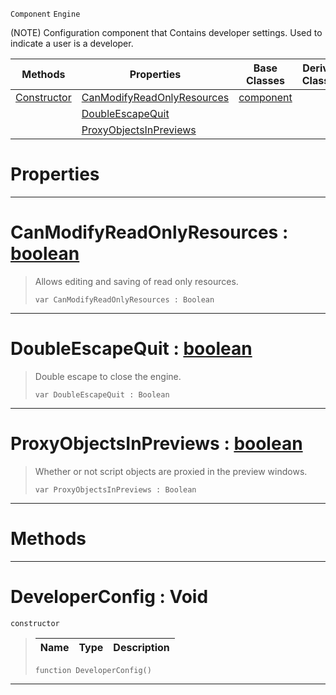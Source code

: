  `Component` `Engine`



(NOTE) Configuration component that Contains developer settings. Used to indicate a user is a developer.

|Methods|Properties|Base Classes|Derived Classes|
|---|---|---|---|
|[ Constructor](https://github.com/ArendDanielek/ZeroDocsTest/blob/master/code_reference/class_reference/developerconfig.markdown#developerconfig-void)|[ CanModifyReadOnlyResources](https://github.com/ArendDanielek/ZeroDocsTest/blob/master/code_reference/class_reference/developerconfig.markdown#canmodifyreadonlyresourc)|[component](https://github.com/ArendDanielek/ZeroDocsTest/blob/master/code_reference/class_reference/component.markdown)| |
| |[ DoubleEscapeQuit](https://github.com/ArendDanielek/ZeroDocsTest/blob/master/code_reference/class_reference/developerconfig.markdown#doubleescapequit-zero-en)| | |
| |[ ProxyObjectsInPreviews](https://github.com/ArendDanielek/ZeroDocsTest/blob/master/code_reference/class_reference/developerconfig.markdown#proxyobjectsinpreviews-z)| | |


 #  Properties


---  
 #  CanModifyReadOnlyResources : [boolean](https://github.com/ArendDanielek/ZeroDocsTest/blob/master/code_reference/zilch_base_types/boolean.markdown)

> Allows editing and saving of read only resources.
> ``` lang=cpp, name=Zilch
> var CanModifyReadOnlyResources : Boolean


---  
 #  DoubleEscapeQuit : [boolean](https://github.com/ArendDanielek/ZeroDocsTest/blob/master/code_reference/zilch_base_types/boolean.markdown)

> Double escape to close the engine.
> ``` lang=cpp, name=Zilch
> var DoubleEscapeQuit : Boolean


---  
 #  ProxyObjectsInPreviews : [boolean](https://github.com/ArendDanielek/ZeroDocsTest/blob/master/code_reference/zilch_base_types/boolean.markdown)

> Whether or not script objects are proxied in the preview windows.
> ``` lang=cpp, name=Zilch
> var ProxyObjectsInPreviews : Boolean


---  
 #  Methods


---  
 #  DeveloperConfig : Void

 `constructor`

> 
> |Name|Type|Description|
> |---|---|---|
> ``` lang=cpp, name=Zilch
> function DeveloperConfig()
> ``` 


---  
 
  
  
  
  
  
  
  

 
